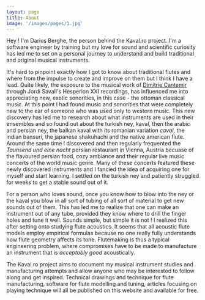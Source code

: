 ```yaml
---
layout: page
title: About
image: '/images/pages/1.jpg'
---
```


Hey ! I'm Darius Berghe, the person behind the Kaval.ro project. I'm a software engineer by training but my love for sound and scientific curiosity has led me to set on a personal journey to understand and build traditional and original musical instruments.

It's hard to pinpoint exactly how I got to know about traditional flutes and where from the impulse to create and improve on them but I think I have a lead. Quite likely, the exposure to the musical work of [Dimitrie Cantemir](https://en.wikipedia.org/wiki/Dimitrie_Cantemir) through Jordi Savall's Hesperion XXI recordings, has influenced me into appreciating new, exotic sonorities, in this case - the ottoman classical music. At this point I had found music and sonorities that were completely new to the ear of someone who was used only to western music. This new discovery has led me to research about what instruments are used in their ensembles and so found out about the turkish ney, kaval, then the arabic and persian ney, the balkan kaval with its romanian variation *caval*, the indian bansuri, the japanese shakuhachi and the native american flute. Around the same time I discovered and then regularly frequented the *Taunsend und eine nacht* persian restaurant in Vienna, Austria becuase of the flavoured persian food, cozy ambiance and their regular live music concerts of the world music genre. Many of these concerts featured these newly discovered instruments and I fancied the idea of acquiring one for myself and start learning. I settled on the turkish ney and patiently struggled for weeks to get a stable sound out of it.

For a person who loves sound, once you know how to blow into the ney or the kaval you blow in all sort of tubing of all sort of material to get new sounds out of them. This has led me to realize that one can make an instrument out of any tube, provided they know where to drill the finger holes and tune it well. Sounds simple, but simple it is not ! I realized this after setting onto studying flute acoustics. It seems that all acoustic flute models employ empirical formulas because no one really fully understands how flute geometry affects its tone. Flutemaking is thus a typical engineering problem, where compromises have to be made to manufacture an instrument that is *acceptably good* acoustically.

The Kaval.ro project aims to document my musical instrument studies and manufacturing attempts and allow anyone who may be interested to follow along and get inspired. Technical drawings and technique for flute manufacturing, software for flute modelling and tuning, articles focusing on playing technique will all be published on this website and available for free.
